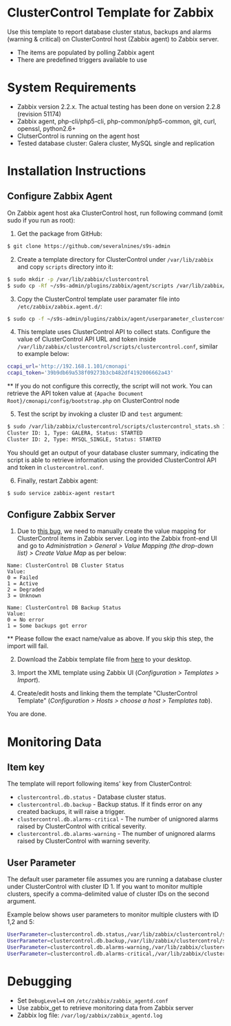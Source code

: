 ClusterControl Template for Zabbix
==================================

Use this template to report database cluster status, backups and alarms (warning & critical) on ClusterControl host (Zabbix agent) to Zabbix server.

- The items are populated by polling Zabbix agent
- There are predefined triggers available to use

System Requirements
===================

- Zabbix version 2.2.x. The actual testing has been done on version 2.2.8 (revision 51174)
- Zabbix agent, php-cli/php5-cli, php-common/php5-common, git, curl, openssl, python2.6+
- ClutserControl is running on the agent host
- Tested database cluster: Galera cluster, MySQL single and replication

Installation Instructions
=========================

Configure Zabbix Agent
----------------------

On Zabbix agent host aka ClusterControl host, run following command (omit sudo if you run as root):

1) Get the package from GitHub:
```bash
$ git clone https://github.com/severalnines/s9s-admin
```

2) Create a template directory for ClusterControl under `/var/lib/zabbix` and copy `scripts` directory into it:
```bash
$ sudo mkdir -p /var/lib/zabbix/clustercontrol
$ sudo cp -Rf ~/s9s-admin/plugins/zabbix/agent/scripts /var/lib/zabbix/clustercontrol
```

3) Copy the ClusterControl template user paramater file into `/etc/zabbix/zabbix.agent.d/`:
```bash
$ sudo cp -f ~/s9s-admin/plugins/zabbix/agent/userparameter_clustercontrol.conf /etc/zabbix/zabbix.agent.d/
```

4) This template uses ClusterControl API to collect stats. Configure the value of ClusterControl API URL and token inside `/var/lib/zabbix/clustercontrol/scripts/clustercontrol.conf`, similar to example below:
```bash
ccapi_url='http://192.168.1.101/cmonapi'
ccapi_token='39b9db69a538f09273b3cb482df4192006662a43'
```
** If you do not configure this correctly, the script will not work. You can retrieve the API token value at `{Apache Document Root}/cmonapi/config/bootstrap.php` on ClusterControl node

5) Test the script by invoking a cluster ID and `test` argument:
```bash
$ sudo /var/lib/zabbix/clustercontrol/scripts/clustercontrol_stats.sh 1 test
Cluster ID: 1, Type: GALERA, Status: STARTED
Cluster ID: 2, Type: MYSQL_SINGLE, Status: STARTED
```

You should get an output of your database cluster summary, indicating the script is able to retrieve information using the provided ClusterControl API and token in `clustercontrol.conf`.

6) Finally, restart Zabbix agent:
```bash
$ sudo service zabbix-agent restart
```

Configure Zabbix Server
-----------------------

1) Due to [this bug](https://support.zabbix.com/browse/ZBXNEXT-1679), we need to manually create the value mapping for ClusterControl items in Zabbix server. Log into the Zabbix front-end UI and go to *Administration > General > Value Mapping (the drop-down list) > Create Value Map* as per below:

```
Name: ClusterControl DB Cluster Status
Value:
0 = Failed
1 = Active
2 = Degraded
3 = Unknown
```
```
Name: ClusterControl DB Backup Status
Value:
0 = No error
1 = Some backups got error
```

** Please follow the exact name/value as above. If you skip this step, the import will fail.

2) Download the Zabbix template file from [here](https://raw.githubusercontent.com/severalnines/s9s-admin/master/plugins/zabbix/server/zbx_clustercontrol_templates.xml) to your desktop.

3) Import the XML template using Zabbix UI (*Configuration > Templates > Import*).

4) Create/edit hosts and linking them the template "ClusterControl Template" (*Configuration > Hosts > choose a host > Templates tab*).

You are done.

Monitoring Data
===============

Item key
--------

The template will report following items' key from ClusterControl:

* `clustercontrol.db.status` - Database cluster status.
* `clustercontrol.db.backup` - Backup status. If it finds error on any created backups, it will raise a trigger.
* `clustercontrol.db.alarms-critical` - The number of unignored alarms raised by ClusterControl with critical severity.
* `clustercontrol.db.alarms-warning` - The number of unignored alarms raised by ClusterControl with warning severity.

User Parameter
--------------

The default user parameter file assumes you are running a database cluster under ClusterControl with cluster ID 1. If you want to monitor multiple clusters, specify a comma-delimited value of cluster IDs on the second argument.

Example below shows user parameters to monitor multiple clusters with ID 1,2 and 5:
```bash
UserParameter=clustercontrol.db.status,/var/lib/zabbix/clustercontrol/scripts/clustercontrol_stats.php 1,2,5 cluster
UserParameter=clustercontrol.db.backup,/var/lib/zabbix/clustercontrol/scripts/clustercontrol_stats.php 1,2,5 backup
UserParameter=clustercontrol.db.alarms-warning,/var/lib/zabbix/clustercontrol/scripts/clustercontrol_stats.php 1,2,5 alarms-warning
UserParameter=clustercontrol.db.alarms-critical,/var/lib/zabbix/clustercontrol/scripts/clustercontrol_stats.php 1,2,5 alarms-critical
```

Debugging
=========

- Set `DebugLevel=4` on `/etc/zabbix/zabbix_agentd.conf`
- Use zabbix_get to retrieve monitoring data from Zabbix server
- Zabbix log file: `/var/log/zabbix/zabbix_agentd.log`
